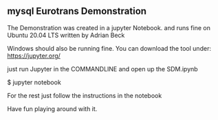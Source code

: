 ## mysql Eurotrans Demonstration

The Demonstration was created in a jupyter Notebook.
and runs fine on Ubuntu 20.04 LTS
written by Adrian Beck 

Windows should also be running fine. You can download the tool under:
https://jupyter.org/


just run Jupyter in the COMMANDLINE and open up the SDM.ipynb

$ jupyter notebook 

For the rest just follow the instructions in the notebook 

Have fun playing around with it.
